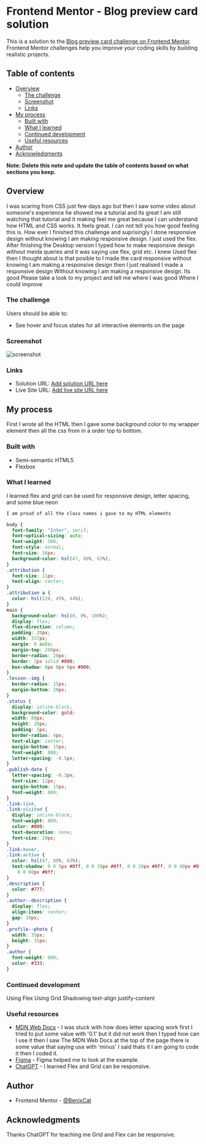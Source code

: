 # Frontend Mentor - Blog preview card solution

This is a solution to the [Blog preview card challenge on Frontend Mentor](https://www.frontendmentor.io/challenges/blog-preview-card-ckPaj01IcS). Frontend Mentor challenges help you improve your coding skills by building realistic projects.

## Table of contents

- [Overview](#overview)
  - [The challenge](#the-challenge)
  - [Screenshot](#screenshot)
  - [Links](#links)
- [My process](#my-process)
  - [Built with](#built-with)
  - [What I learned](#what-i-learned)
  - [Continued development](#continued-development)
  - [Useful resources](#useful-resources)
- [Author](#author)
- [Acknowledgments](#acknowledgments)

**Note: Delete this note and update the table of contents based on what sections you keep.**

## Overview

I was scaring from CSS just few days ago but then I saw some video about someone's experience he showed me a tutorial and its great I am still watching that tutorial and it making feel me great because I can understand how HTML and CSS works. It feels great. I can not tell you how good feeling this is. How ever I finished this challenge and suprisingly I done responsive design without knowing I am making responsive design. I just used the flex. After finishing the Desktop version I typed how to make responsive design without meida queries and it was saying use flex, grid etc. I knew Used flex then I thought about is that posible to I made the card responsive without knowing I am making a responsive design then I just realised I made a responsive design Without knowing I am making a responsive design. Its good Please take a look to my project and tell me where I was good Where I could improve

### The challenge

Users should be able to:

- See hover and focus states for all interactive elements on the page

### Screenshot

![![screenshot](image.png)](./screenshot.jpg)

### Links

- Solution URL: [Add solution URL here](https://your-solution-url.com)
- Live Site URL: [Add live site URL here](https://your-live-site-url.com)

## My process

First I wrote all the HTML then I gave some background color to my wrapper element then all the css from in a order top to bottom.

### Built with

- Semi-semantic HTML5
- Flexbox

### What I learned

I learned flex and grid can be used for responsive design, letter spacing, and some blue neon

```html
I am proud of all the class names i gave to my HTML elements
```

```css
body {
  font-family: "Inter", serif;
  font-optical-sizing: auto;
  font-weight: 500;
  font-style: normal;
  font-size: 16px;
  background-color: hsl(47, 88%, 63%);
}
.attribution {
  font-size: 11px;
  text-align: center;
}
.attribution a {
  color: hsl(228, 45%, 44%);
}
main {
  background-color: hsl(0, 0%, 100%);
  display: flex;
  flex-direction: column;
  padding: 20px;
  width: 337px;
  margin: 0 auto;
  margin-top: 200px;
  border-radius: 20px;
  border: 2px solid #000;
  box-shadow: 8px 8px 0px #000;
}
.lesson--img {
  border-radius: 15px;
  margin-bottom: 20px;
}
.status {
  display: inline-block;
  background-color: gold;
  width: 80px;
  height: 20px;
  padding: 5px;
  border-radius: 4px;
  text-align: center;
  margin-bottom: 15px;
  font-weight: 800;
  letter-spacing: -0.5px;
}
.publish-date {
  letter-spacing: -0.3px;
  font-size: 12px;
  margin-bottom: 15px;
  font-weight: 800;
}
.link:link,
.link:visited {
  display: inline-block;
  font-weight: 800;
  color: #000;
  text-decoration: none;
  font-size: 20px;
}
.link:hover,
.link:active {
  color: hsl(47, 88%, 63%);
  text-shadow: 0 0 5px #0ff, 0 0 10px #0ff, 0 0 20px #0ff, 0 0 40px #0ff,
    0 0 80px #0ff;
}
.description {
  color: #777;
}
.author--description {
  display: flex;
  align-items: center;
  gap: 10px;
}
.profile--photo {
  width: 35px;
  height: 35px;
}
.author {
  font-weight: 800;
  color: #333;
}
```

### Continued development

Using Flex
Using Grid
Shadowing
text-align
justify-content

### Useful resources

- [MDN Web Docs](https://developer.mozilla.org/en-US/docs/Web/CSS/letter-spacing) - I was stuck with how does letter spacing work first I tried to put some value with '0.1' but it did not work then I typed how can I use it then I saw The MDN Web Docs at the top of the page there is some value that saying use with 'minus' I said thats it I am going to code it then I coded it.
- [Figma](https://www.figma.com/) - Figma helped me to look at the example.
- [ChatGPT](https://chatgpt.com/) - I learned Flex and Grid can be responsive.

## Author

- Frontend Mentor - [@BenixCat](https://www.frontendmentor.io/profile/BenixCat)

## Acknowledgments

Thanks ChatGPT for teaching me Grid and Flex can be responsive.
